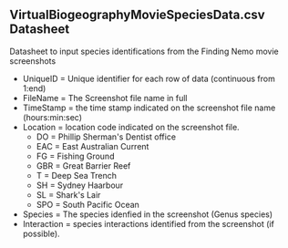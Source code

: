 ## VirtualBiogeographyMovieSpeciesData.csv Datasheet ##
Datasheet to input species identifications from the Finding Nemo movie screenshots
- UniqueID = Unique identifier for each row of data (continuous from 1:end)
- FileName = The Screenshot file name in full
- TimeStamp = the time stamp indicated on the screenshot file name (hours:min:sec)
- Location = location code indicated on the screenshot file. 
  + DO = Phillip Sherman's Dentist office
  + EAC = East Australian Current
  + FG = Fishing Ground
  + GBR = Great Barrier Reef
  + T = Deep Sea Trench
  + SH = Sydney Haarbour
  + SL = Shark's Lair
  + SPO = South Pacific Ocean
- Species = The species idenfied in the screenshot (Genus species)
- Interaction = species interactions identified from the screenshot (if possible). 
